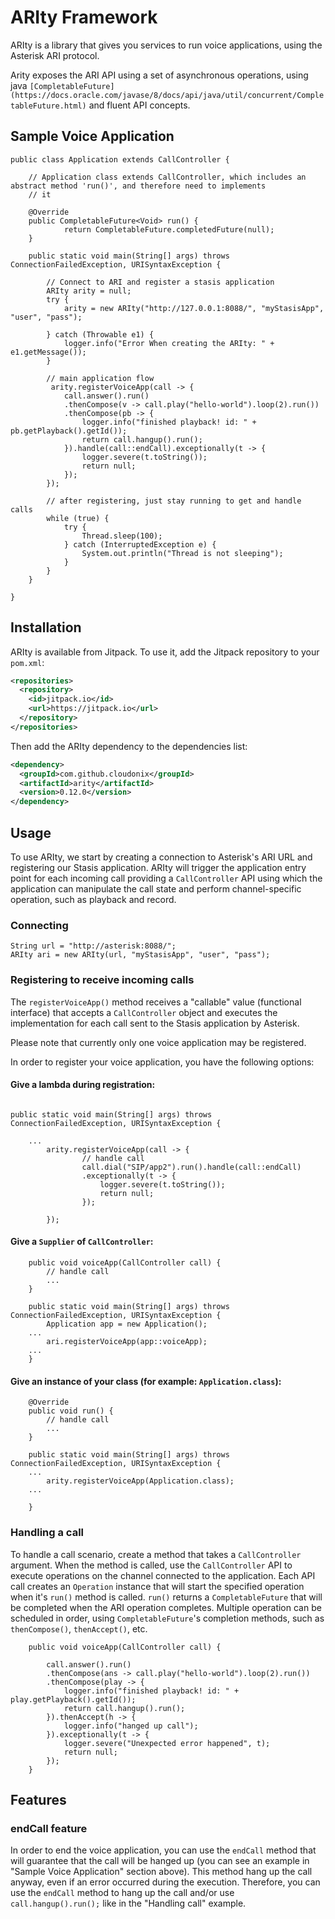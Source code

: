 # ARIty Framework
ARIty is a library that gives you services to run voice applications, using the Asterisk ARI protocol.

Arity exposes the ARI API using a set of asynchronous operations, using java
`[CompletableFuture](https://docs.oracle.com/javase/8/docs/api/java/util/concurrent/CompletableFuture.html)` and fluent API concepts.

## Sample Voice Application

```
public class Application extends CallController {

	// Application class extends CallController, which includes an abstract method 'run()', and therefore need to implements
	// it

	@Override
	public CompletableFuture<Void> run() {
			return CompletableFuture.completedFuture(null);
	}

	public static void main(String[] args) throws ConnectionFailedException, URISyntaxException {

		// Connect to ARI and register a stasis application
		ARIty arity = null;
		try {
			arity = new ARIty("http://127.0.0.1:8088/", "myStasisApp", "user", "pass");

		} catch (Throwable e1) {
			logger.info("Error When creating the ARIty: " + e1.getMessage());
		}

		// main application flow
	     arity.registerVoiceApp(call -> {
			call.answer().run()
			.thenCompose(v -> call.play("hello-world").loop(2).run())
			.thenCompose(pb -> {
				logger.info("finished playback! id: " + pb.getPlayback().getId());
				return call.hangup().run();
			}).handle(call::endCall).exceptionally(t -> {
				logger.severe(t.toString());
				return null;
			});
		});

        // after registering, just stay running to get and handle calls
		while (true) {
			try {
				Thread.sleep(100);
			} catch (InterruptedException e) {
				System.out.println("Thread is not sleeping");
			}
		}
	}

}
```

## Installation

ARIty is available from Jitpack. To use it, add the Jitpack repository to your `pom.xml`:

```xml
<repositories>
  <repository>
    <id>jitpack.io</id>
    <url>https://jitpack.io</url>
  </repository>
</repositories>
```

Then add the ARIty dependency to the dependencies list:

```xml
<dependency>
  <groupId>com.github.cloudonix</groupId>
  <artifactId>arity</artifactId>
  <version>0.12.0</version>
</dependency>
```

## Usage

To use ARIty, we start by creating a connection to Asterisk's ARI URL and registering our Stasis application.
ARIty will trigger the application entry point for each incoming call providing a `CallController` API using which the application
can manipulate the call state and perform channel-specific operation, such as playback and record.

### Connecting

```
String url = "http://asterisk:8088/";
ARIty ari = new ARIty(url, "myStasisApp", "user", "pass");
```
### Registering to receive incoming calls

The `registerVoiceApp()` method receives a "callable" value (functional interface) that accepts a `CallController` object and executes
the implementation for each call sent to the Stasis application by Asterisk.

Please note that currently only one voice application may be registered.

In order to register your voice application, you have the following options:

#### Give a lambda during registration:

```

public static void main(String[] args) throws ConnectionFailedException, URISyntaxException {

	...
		arity.registerVoiceApp(call -> {
				// handle call
				call.dial("SIP/app2").run().handle(call::endCall)
				.exceptionally(t -> {
					logger.severe(t.toString());
					return null;
				});

		});

```

#### Give a `Supplier` of `CallController`:

```
	public void voiceApp(CallController call) {
		// handle call
		...
	}

	public static void main(String[] args) throws ConnectionFailedException, URISyntaxException {
	    Application app = new Application();
	...
		ari.registerVoiceApp(app::voiceApp);
	...
	}
```
#### Give an instance of your class (for example: `Application.class`):

```
	@Override
	public void run() {
		// handle call
		...
	}

	public static void main(String[] args) throws ConnectionFailedException, URISyntaxException {
	...
		arity.registerVoiceApp(Application.class);
	...

	}
```

### Handling a call
To handle a call scenario, create a method that takes a `CallController` argument. When the method is called, use the `CallController`
API to execute operations on the channel connected to the application. Each API call creates an `Operation` instance that will start
the specified operation when it's `run()` method is called. `run()` returns a `CompletableFuture` that will be completed when the ARI
operation completes. Multiple operation can be scheduled in order, using `CompletableFuture`'s completion methods, such as
`thenCompose()`, `thenAccept()`, etc.

```
	public void voiceApp(CallController call) {

		call.answer().run()
		.thenCompose(ans -> call.play("hello-world").loop(2).run())
		.thenCompose(play -> {
			logger.info("finished playback! id: " + play.getPlayback().getId());
			return call.hangup().run();
		}).thenAccept(h -> {
			logger.info("hanged up call");
		}).exceptionally(t -> {
			logger.severe("Unexpected error happened", t);
			return null;
		});
	}

```
## Features

### endCall feature
In order to end the voice application, you can use the `endCall` method that will guarantee that the call will be hanged up (you
can see an example in "Sample Voice Application" section above). This method hang up the call anyway, even if an error occurred
during the execution.
Therefore, you can use the `endCall` method to hang up the call and/or use `call.hangup().run();` like in the "Handling call" example.

